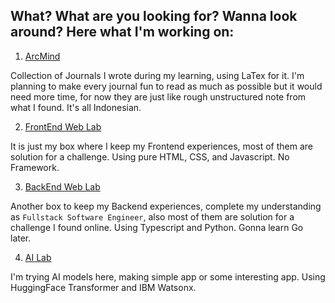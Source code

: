 ## What? What are you looking for? Wanna look around? Here what I'm working on:

1. [ArcMind](https://github.com/imhefizh/ArcMind)

Collection of Journals I wrote during my learning, using LaTex for it. I'm planning to make every journal fun to read as much as possible but it would need more time, for now they are just like rough unstructured note from what I found. It's all Indonesian.

2. [FrontEnd Web Lab](https://github.com/imhefizh/FrontEnd-Web-Lab)

It is just my box where I keep my Frontend experiences, most of them are solution for a challenge. Using pure HTML, CSS, and Javascript. No Framework.

3. [BackEnd Web Lab](https://github.com/imhefizh/BackEnd-Web-Lab)

Another box to keep my Backend experiences, complete my understanding as `Fullstack Software Engineer`, also most of them are solution for a challenge I found online. Using Typescript and Python. Gonna learn Go later.

4. [AI Lab](https://github.com/imhefizh/AI-Lab)

I'm trying AI models here, making simple app or some interesting app. Using HuggingFace Transformer and IBM Watsonx.
